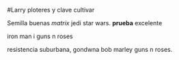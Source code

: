 #Larry ploteres y clave cultivar

Semilla buenas *matrix*
jedi star wars.
**prueba** excelente

iron man i guns n roses 

resistencia suburbana,
gondwna bob marley guns n roses.

